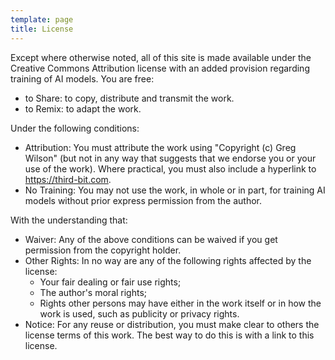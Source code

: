 ```yaml
---
template: page
title: License
---
```


Except where otherwise noted,
all of this site is made available under the Creative Commons Attribution license
with an added provision regarding training of AI models.
You are free:

-   to Share: to copy, distribute and transmit the work.
-   to Remix: to adapt the work.

Under the following conditions:

-   Attribution: You must attribute the work using "Copyright (c)
    Greg Wilson" (but not in any way that suggests that we
    endorse you or your use of the work).  Where practical, you must
    also include a hyperlink to <https://third-bit.com>.
-   No Training: You may not use the work, in whole or in part,
    for training AI models without prior express permission from
    the author.

With the understanding that:

-   Waiver: Any of the above conditions can be waived if you get
    permission from the copyright holder.
-   Other Rights: In no way are any of the following rights affected by
    the license:
    -   Your fair dealing or fair use rights;
    -   The author's moral rights;
    -   Rights other persons may have either in the work itself or in how
        the work is used, such as publicity or privacy rights.
-   Notice: For any reuse or distribution, you must make clear to
    others the license terms of this work. The best way to do this is
    with a link to this license.
